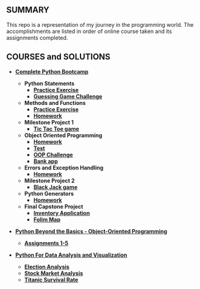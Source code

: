## SUMMARY
This repo is a representation of my journey in the programming world. The accomplishments are listed in order of online course taken and its assignments completed.

## COURSES and SOLUTIONS

- [**Complete Python Bootcamp**](https://www.udemy.com/course/complete-python-bootcamp/)
  - **Python Statements**
    - [**Practice Exercise**](https://github.com/igarabajiv-chwy/Complete-Python-3-Bootcamp/blob/master/02-Python%20Statements/07-Statements%20Assessment%20Test%20-%20Igor%20Solution.ipynb)
    - [**Guessing Game Challenge**](https://github.com/igarabajiv-chwy/Complete-Python-3-Bootcamp/blob/master/02-Python%20Statements/09-Guessing%20Game%20Challenge-Igor%20Solution.ipynb)
  - **Methods and Functions**
      - [**Practice Exercise**](https://github.com/igarabajiv-chwy/Complete-Python-3-Bootcamp/blob/master/03-Methods%20and%20Functions/03-Function%20Practice%20Exercises-Igor%20Solution.ipynb)
      -  [**Homework**](https://github.com/igarabajiv-chwy/Complete-Python-3-Bootcamp/blob/master/03-Methods%20and%20Functions/08-Functions%20and%20Methods%20Homework-Igor%20Solution.ipynb)
   - **Milestone Project 1**
     - [**Tic Tac Toe game**](https://github.com/igarabajiv-chwy/Complete-Python-3-Bootcamp/blob/master/04-Milestone%20Project%20-%201/Milestone%20Project%201_version2%20-%20Igor%20Solution(working%20version).ipynb)
   - **Object Oriented Programming**
     - [**Homework**](https://github.com/igarabajiv-chwy/Complete-Python-3-Bootcamp/blob/master/05-Object%20Oriented%20Programming/02-Object%20Oriented%20Programming%20Homework-Igor%20Solution.ipynb)
     - [**Test**](https://github.com/igarabajiv-chwy/Complete-Python-3-Bootcamp/blob/master/14-Advanced%20Python%20Objects%20and%20Data%20Structures/06-Advanced%20Python%20Objects%20Test-Igor%20Solution.ipynb)
     - [**OOP Challenge**](https://github.com/igarabajiv-chwy/Complete-Python-3-Bootcamp/blob/master/05-Object%20Oriented%20Programming/04-OOP%20Challenge-Igor%20Solution.ipynb)
     - [**Bank app**](https://github.com/igarabajiv-chwy/Complete-Python-3-Bootcamp/blob/master/05-Object%20Oriented%20Programming/Bank%20app.ipynb)
   - **Errors and Exception Handling**
     - [**Homework**](https://github.com/igarabajiv-chwy/Complete-Python-3-Bootcamp/blob/master/07-Errors%20and%20Exception%20Handling/02-Errors%20and%20Exceptions%20Homework-Igor%20Solution.ipynb)
   - **Milestone Project 2**
     - [**Black Jack game**](https://github.com/igarabajiv-chwy/Complete-Python-3-Bootcamp/blob/master/08-Milestone%20Project%20-%202/BlackJack%20Igor%20Solution.ipynb)
   - **Python Generators**
     - [**Homework**](https://github.com/igarabajiv-chwy/Complete-Python-3-Bootcamp/blob/master/11-Python%20Generators/02-Iterators%20and%20Generators%20Homework-Igor%20Solution.ipynb)
   - **Final Capstone Project**
     - [**Inventory Application**](https://github.com/igarabajiv-chwy/Complete-Python-3-Bootcamp/blob/master/12-Final%20Capstone%20Python%20Project/Inventory%20Application%20Igor%20Solution.ipynb)
     - [**Folim Map**](https://github.com/igarabajiv-chwy/Complete-Python-3-Bootcamp/blob/master/12-Final%20Capstone%20Python%20Project/Folium%20Map%20Igor%20Solution.ipynb)






- [**Python Beyond the Basics - Object-Oriented Programming**](https://www.udemy.com/course/python-beyond-the-basics-object-oriented-programming/)
  - [**Assignments 1-5**](https://github.com/igarabajiv-chwy/Projects/tree/master/Python%20Beyond%20the%20Basics%20-%20Object-Oriented%20Programming)
  
- [**Python For Data Analysis and Visualization**](https://www.udemy.com/course/learning-python-for-data-analysis-and-visualization/learn/)
  - [**Election Analysis**](https://github.com/temutai/Projects/blob/master/Data%20Viz/Election%20Results.ipynb)
  - [**Stock Market Analysis**](https://github.com/temutai/Projects/blob/master/Data%20Viz/Stock%20Market%20Analysis.ipynb)
  - [**Titanic Survival Rate**](https://github.com/temutai/Projects/blob/master/Data%20Viz/Titanic%20Survival%20Rate.ipynb)